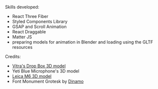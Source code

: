 Skills developed: 
- React Three Fiber
- Styled Components Library
- GSAP and Scroll Animation
- React Draggable
- Matter JS
- preparing models for animation in Blender and loading using the GLTF resources

Credits: 
- [Vitra's Drop Box 3D model]([url](https://sketchfab.com/3d-models/vitra-toolbox-0010ec2e99114c4cbb81475701501a03)) 
- Yeti Blue Microphone's 3D model
- [Leica M6 3D model]([url](https://sketchfab.com/3d-models/leica-m6-8bba2917f2634e91ab04b92ff20baa4b)https://sketchfab.com/3d-models/leica-m6-8bba2917f2634e91ab04b92ff20baa4b)
- Font Monument Grotesk by [Dinamo]([[url](https://abcdinamo.com)](https://abcdinamo.com)https://abcdinamo.com)
